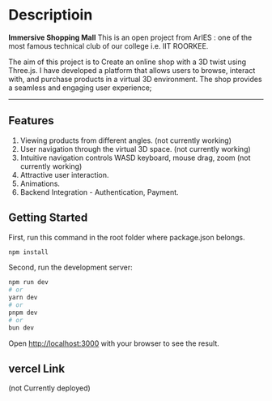 # Descriptioin

**Immersive Shopping Mall**
This is an open project from ArIES : one of the most famous technical club of our college i.e. IIT ROORKEE.

The aim of this project is to Create an online shop with a 3D twist using Three.js. I have developed a platform that allows users to browse, interact with, and purchase products in a virtual 3D environment. The shop provides a seamless and engaging user experience;

---

## Features

1. Viewing products from different angles. (not currently working)
2. User navigation through the virtual 3D space. (not currently working)
3. Intuitive navigation controls WASD keyboard, mouse drag, zoom  (not currently working)
4. Attractive user interaction.
5. Animations.
6. Backend Integration - Authentication, Payment.

## Getting Started

First, run this command in the root folder where package.json belongs.

```bash
npm install
```
Second, run the development server:

```bash
npm run dev
# or
yarn dev
# or
pnpm dev
# or
bun dev
```

Open [http://localhost:3000](http://localhost:3000) with your browser to see the result.

## vercel Link
(not Currently deployed)
